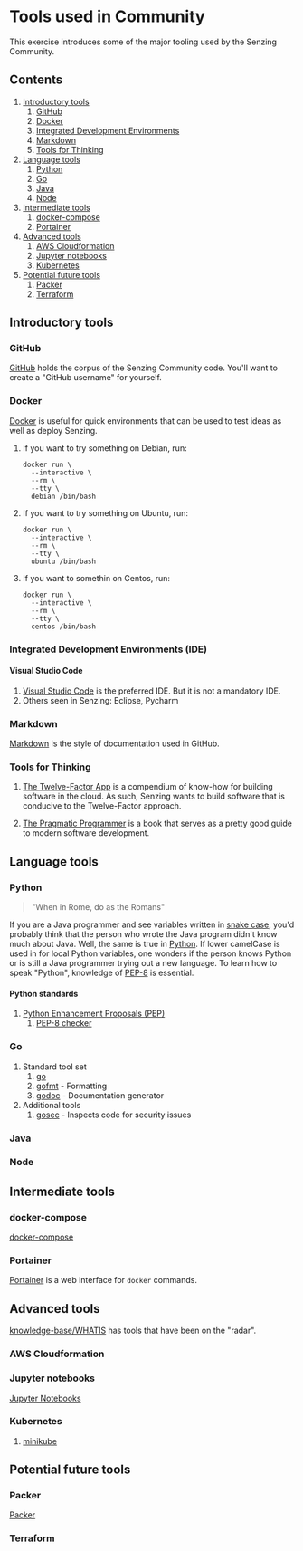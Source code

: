 # Tools used in Community

This exercise introduces some of the major tooling used by the Senzing Community.

## Contents

1. [Introductory tools](#introductory-tools)
   1. [GitHub](#github)
   1. [Docker](#docker)
   1. [Integrated Development Environments](#integrated-development-environments-ide)
   1. [Markdown](#markdown)
   1. [Tools for Thinking](#tools-for-thinking)
1. [Language tools]()
   1. [Python](#python)
   1. [Go](#go)
   1. [Java](#java)
   1. [Node](#node)
1. [Intermediate tools](#intermediate-tools)
   1. [docker-compose](#docker-compose)
   1. [Portainer](#portainer)
1. [Advanced tools](#advanced-tools)
   1. [AWS Cloudformation](#aws-cloudformation)
   1. [Jupyter notebooks](#jupyter-notebooks)
   1. [Kubernetes](#kubernetes)
1. [Potential future tools](#potential-future-tools)
   1. [Packer](#packer)
   1. [Terraform](#terraform)

## Introductory tools

### GitHub

[GitHub](../../WHATIS/github.md)
holds the corpus of the Senzing Community code.
You'll want to create a "GitHub username" for yourself.

### Docker

[Docker](../../WHATIS/docker.md)
is useful for quick environments that can be used to test ideas
as well as deploy Senzing.

1. If you want to try something on Debian, run:

   ```console
   docker run \
     --interactive \
     --rm \
     --tty \
     debian /bin/bash
   ```

1. If you want to try something on Ubuntu, run:

   ```console
   docker run \
     --interactive \
     --rm \
     --tty \
     ubuntu /bin/bash
   ```

1. If you want to somethin on Centos, run:

   ```console
   docker run \
     --interactive \
     --rm \
     --tty \
     centos /bin/bash
   ```

### Integrated Development Environments (IDE)

#### Visual Studio Code

1. [Visual Studio Code](../../WHATIS/visual-studio-code.md) is the preferred IDE.
   But it is not a mandatory IDE.
1. Others seen in Senzing: Eclipse, Pycharm

### Markdown

[Markdown](../../WHATIS/markdown.md)
is the style of documentation used in GitHub.

### Tools for Thinking

1. [The Twelve-Factor App](https://12factor.net/) is a compendium of know-how for building software in the cloud.
   As such, Senzing wants to build software that is conducive to the Twelve-Factor approach.

1. [The Pragmatic Programmer](https://pragprog.com/titles/tpp20/the-pragmatic-programmer-20th-anniversary-edition/)
   is a book that serves as a pretty good guide to modern software development.

## Language tools

### Python

> "When in Rome, do as the Romans"

If you are a Java programmer and see variables written in
[snake case](https://en.wikipedia.org/wiki/Snake_case),
you'd probably think that the person who wrote the Java program
didn't know much about Java.
Well, the same is true in
[Python](../../WHATIS/python.md).
If lower camelCase is used in for local Python variables,
one wonders if the person knows Python
or is still a Java programmer trying out a new language.
To learn how to speak "Python", knowledge of
[PEP-8](https://www.python.org/dev/peps/pep-0008/)
is essential.

#### Python standards

1. [Python Enhancement Proposals (PEP)](https://www.python.org/dev/peps/)
   1. [PEP-8 checker](http://pep8online.com/)

### Go

1. Standard tool set
   1. [go](https://go.dev/)
   1. [gofmt](https://pkg.go.dev/cmd/gofmt) - Formatting
   1. [godoc](https://pkg.go.dev/golang.org/x/tools/cmd/godoc) - Documentation generator
1. Additional tools
   1. [gosec](https://github.com/securego/gosec) - Inspects code for security issues

### Java

### Node

## Intermediate tools

### docker-compose

[docker-compose](../../WHATIS/docker-compose.md)

### Portainer

[Portainer](../../WHATIS/portainer.md) is a web interface for `docker` commands.

## Advanced tools

[knowledge-base/WHATIS](../../WHATIS) has tools that have been on the "radar".

### AWS Cloudformation

### Jupyter notebooks

[Jupyter Notebooks](../../WHATIS/jupyter-notebook.md)

### Kubernetes

1. [minikube](https://minikube.sigs.k8s.io/docs/start/)

## Potential future tools

### Packer

[Packer](../../WHATIS/packer.md)

### Terraform
